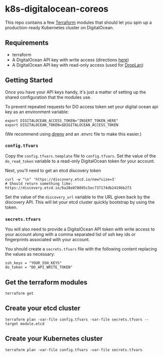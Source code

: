 # k8s-digitalocean-coreos
This repo contains a few [Terraform](https://www.terraform.io/) modules that
should let you spin up a production-ready Kubernetes cluster on DigitalOcean.

## Requirements
* terraform
* A DigitalOcean API key with write access (directions
  [here](https://www.digitalocean.com/community/tutorials/how-to-use-the-digitalocean-api-v2))
* A DigitalOcean API key with read-only access (used for
  [DropLan](https://github.com/tam7t/droplan))

## Getting Started

Once you have your API keys handy, it's just a matter of setting up the shared
configuration that the modules use.

To prevent repeated requests for DO access token set your digital ocean api key
as an environment variable:
```
export DIGITALOCEAN_ACCESS_TOKEN="INSERT_TOKEN_HERE"
export DIGITALOCEAN_TOKEN=$DIGITALOCEAN_ACCESS_TOKEN
```
(We recommend using [direnv](https://github.com/direnv/direnv) and an .envrc file to make this easier.)

### `config.tfvars`
Copy the `config.tfvars.template` file to `config.tfvars`. Set the value of the
`do_read_token` variable to a read-only DigitalOcean token for your account.

Next, you'll need to get an etcd discovery token

```
curl -w "\n" 'https://discovery.etcd.io/new?size=3'
# Should return something like: https://discovery.etcd.io/6a28e078895c5ec737174db2419bb2f3
```

Set the value of the `discovery_url` variable to the URL given back by the
discovery API. This will let your etcd cluster quickly bootstrap by using the
token.

### `secrets.tfvars`
You will also need to provide a DigitalOcean API token with write access to
your account along with a comma separated list of ssh key ids or fingerprints
associated with your account.

You should create a `secrets.tfvars` file with the following content replacing the values as necessary:

```
ssh_keys = "YOUR_SSH_KEYS"
do_token = "DO_API_WRITE_TOKEN"
```
## Get the terraform modules
```
terraform get
```

## Create your etcd cluster
```
terraform plan -var-file config.tfvars -var-file secrets.tfvars --target module.etcd
```

## Create your Kubernetes cluster

```
terraform plan -var-file config.tfvars -var-file secrets.tfvars
```
